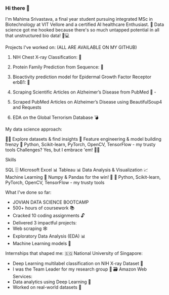 ### Hi there 👋
 I'm Mahima Srivastava, a final year student pursuing integrated MSc in Biotechnology at VIT Vellore and a certified AI healthcare Enthusiast. 🌱 Data science got me hooked because there's so much untapped potential in all that unstructured bio data! 🧬💻

Projects I've worked on: (ALL ARE AVAILABLE ON MY GITHUB)

1. NIH Chest X-ray Classification: 🏥


2. Protein Family Prediction from Sequence: 🧬


3. Bioactivity prediction model for Epidermal Growth Factor Receptor erbB1: 📱


4. Scraping Scientific Articles on Alzheimer’s Disease from PubMed 🧩 -


5. Scraped PubMed Articles on Alzheimer’s Disease using BeautifulSoup4 and Requests


6. EDA on the Global Terrorism Database 💣 



My data science approach:

🕵️‍♂️ Explore datasets & find insights
🧰 Feature engineering & model building frenzy
🐍 Python, Scikit-learn, PyTorch, OpenCV, TensorFlow - my trusty tools
Challenges? Yes, but I embrace 'em! 🏋️‍♀️

Skills 

SQL 🗄️
Microsoft Excel 📊
Tableau 📊
Data Analysis & Visualization 📈
Machine Learning 🤖
Numpy & Pandas for the win! 🐼
🐍 Python, Scikit-learn, PyTorch, OpenCV, TensorFlow - my trusty tools

What I've done so far:
- JOVIAN DATA SCIENCE BOOTCAMP
- 500+ hours of coursework 📚
- Cracked 10 coding assignments 🔓
- Delivered 3 impactful projects:
- Web scraping 🕸️
- Exploratory Data Analysis (EDA) 📊
- Machine Learning models 🤖


Internships that shaped me:
🇸🇬 National University of Singapore:
 - Deep Learning multilabel classification on NIH X-ray Dataset 🏥
 - I was the Team Leader for my research group 💪
🗃 Amazon Web Services:
 - Data analytics using Deep Learning 🚀
 - Worked on real-world datasets 💼

